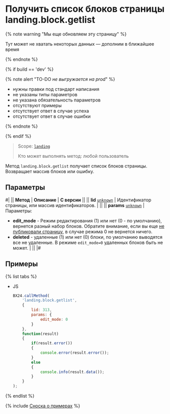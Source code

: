 # Получить список блоков страницы landing.block.getlist

{% note warning "Мы еще обновляем эту страницу" %}

Тут может не хватать некоторых данных — дополним в ближайшее время

{% endnote %}

{% if build == 'dev' %}

{% note alert "TO-DO _не выгружается на prod_" %}

- нужны правки под стандарт написания
- не указаны типы параметров
- не указана обязательность параметров
- отсутствуют примеры
- отсутствует ответ в случае успеха
- отсутствует ответ в случае ошибки

{% endnote %}

{% endif %}

> Scope: [`landing`](../../../scopes/permissions.md)
>
> Кто может выполнять метод: любой пользователь

Метод `landing.block.getlist` получает список блоков страницы. Возвращает массив блоков или ошибку.

## Параметры

#|
|| **Метод** | **Описание** | **С версии** ||
|| **lid**
[`unknown`](../../../data-types.md) | Идентификатор страницы, или массив идентификаторов. | ||
|| **params**
[`unknown`](../../../data-types.md) | Параметры:
- **edit_mode** - Режим редактирования (1) или нет (0 - по умолчанию), вернется разный набор блоков. Обратите внимание, если вы еще [не публиковали страницу](../../page/methods/landing-landing-publication.md), в случае режима 0 не вернется ничего.
- **deleted** - удаленные (1) или нет (0) блоки, по умолчанию выводятся все не удаленные. В режиме `edit_mode=0` удаленных блоков быть не может. | ||
|#

## Примеры

{% list tabs %}

- JS

    ```js
    BX24.callMethod(
        'landing.block.getlist',
        {
            lid: 313,
            params: {
                edit_mode: 0
            }
        },
        function(result)
        {
            if(result.error())
            {
                console.error(result.error());
            }
            else
            {
                console.info(result.data());
            }
        }
    );
    ```

{% endlist %}

{% include [Сноска о примерах](../../../../_includes/examples.md) %}


